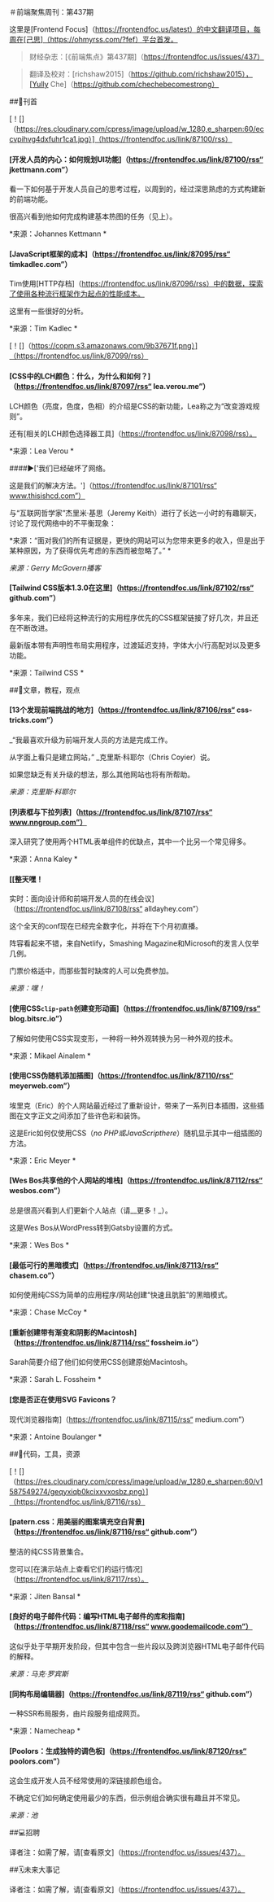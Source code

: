 ＃前端聚焦周刊：第437期

这里是[Frontend Focus]（https://frontendfoc.us/latest）的中文翻译项目，每周在[己思]（https://ohmyrss.com/?fef）平台首发。

>财经杂志：[《前端焦点》第437期]（https://frontendfoc.us/issues/437）

>

>翻译及校对：[richshaw2015]（https://github.com/richshaw2015），[Yully Che]（https://github.com/chechebecomestrong）

##🚀刊首

[！[]（https://res.cloudinary.com/cpress/image/upload/w_1280,e_sharpen:60/eccvpihvg4dxfuhr1ca1.jpg）]（https://frontendfoc.us/link/87100/rss）

#### [开发人员的内心：如何规划UI功能]（https://frontendfoc.us/link/87100/rss“ jkettmann.com”）

看一下如何基于开发人员自己的思考过程，以周到的，经过深思熟虑的方式构建新的前端功能。

很高兴看到他如何完成构建基本热图的任务（见上）。

*来源：Johannes Kettmann *

#### [JavaScript框架的成本]（https://frontendfoc.us/link/87095/rss“ timkadlec.com”）

Tim使用[HTTP存档]（https://frontendfoc.us/link/87096/rss）中的数据，探索了使用各种流行框架作为起点的性能成本。

这里有一些很好的分析。

*来源：Tim Kadlec *

[！[]（https://copm.s3.amazonaws.com/9b37671f.png）]（https://frontendfoc.us/link/87099/rss）

#### [CSS中的LCH颜色：什么，为什么和如何？]（https://frontendfoc.us/link/87097/rss“ lea.verou.me”）

LCH颜色（亮度，色度，色相）的介绍是CSS的新功能，Lea称之为“改变游戏规则”。

还有[相关的LCH颜色选择器工具]（https://frontendfoc.us/link/87098/rss）。

*来源：Lea Verou *

####▶['我们已经破坏了网络。

这是我们的解决方法。']（https://frontendfoc.us/link/87101/rss“ www.thisishcd.com”）

与“互联网哲学家”杰里米·基思（Jeremy Keith）进行了长达一小时的有趣聊天，讨论了现代网络中的不平衡现象：

*来源：“面对我们的所有证据是，更快的网站可以为您带来更多的收入，但是出于某种原因，为了获得优先考虑的东西而被忽略了。” *

*来源：Gerry McGovern播客*

#### [Tailwind CSS版本1.3.0在这里]（https://frontendfoc.us/link/87102/rss“ github.com”）

多年来，我们已经将这种流行的实用程序优先的CSS框架链接了好几次，并且还在不断改进。

最新版本带有声明性布局实用程序，过渡延迟支持，字体大小/行高配对以及更多功能。

*来源：Tailwind CSS *

##📙文章，教程，观点

#### [13个发现前端挑战的地方]（https://frontendfoc.us/link/87106/rss“ css-tricks.com”）

_“我最喜欢升级为前端开发人员的方法是完成工作。

从字面上看只是建立网站，” _克里斯·科耶尔（Chris Coyier）说。

如果您缺乏有关升级的想法，那么其他网站也将有所帮助。

*来源：克里斯·科耶尔*

#### [列表框与下拉列表]（https://frontendfoc.us/link/87107/rss“ www.nngroup.com”）

深入研究了使用两个HTML表单组件的优缺点，其中一个比另一个常见得多。

*来源：Anna Kaley *

#### [[整天嘿！

实时：面向设计师和前端开发人员的在线会议]（https://frontendfoc.us/link/87108/rss“ alldayhey.com”）

这个全天的conf现在已经完全数字化，并将在下个月初直播。

阵容看起来不错，来自Netlify，Smashing Magazine和Microsoft的发言人仅举几例。

门票价格适中，而那些暂时缺席的人可以免费参加。

*来源：嘿！*

#### [使用CSS`clip-path`创建变形动画]（https://frontendfoc.us/link/87109/rss“ blog.bitsrc.io”）

了解如何使用CSS实现变形，一种将一种外观转换为另一种外观的技术。

*来源：Mikael Ainalem *

#### [使用CSS伪随机添加插图]（https://frontendfoc.us/link/87110/rss“ meyerweb.com”）

埃里克（Eric）的个人网站最近经过了重新设计，带来了一系列日本插图，这些插图在文字正文之间添加了些许色彩和装饰。

这是Eric如何仅使用CSS（_no PHP或JavaScripthere_）随机显示其中一组插图的方法。

*来源：Eric Meyer *

#### [Wes Bos共享他的个人网站的堆栈]（https://frontendfoc.us/link/87112/rss“ wesbos.com”）

总是很高兴看到人们更新个人站点（请__更多！_）。

这是Wes Bos从WordPress转到Gatsby设置的方式。

*来源：Wes Bos *

#### [最低可行的黑暗模式]（https://frontendfoc.us/link/87113/rss“ chasem.co”）

如何使用纯CSS为简单的应用程序/网站创建“快速且肮脏”的黑暗模式。

*来源：Chase McCoy *

#### [重新创建带有渐变和阴影的Macintosh]（https://frontendfoc.us/link/87114/rss“ fossheim.io”）

Sarah简要介绍了他们如何使用CSS创建原始Macintosh。

*来源：Sarah L. Fossheim *

#### [您是否正在使用SVG Favicons？

现代浏览器指南]（https://frontendfoc.us/link/87115/rss“ medium.com”）

*来源：Antoine Boulanger *

##🔧代码，工具，资源

[！[]（https://res.cloudinary.com/cpress/image/upload/w_1280,e_sharpen:60/v1587549274/geqyxiqb0kcixxvxosbz.png）]（https://frontendfoc.us/link/87116/rss）

#### [patern.css：用美丽的图案填充空白背景]（https://frontendfoc.us/link/87116/rss“ github.com”）

整洁的纯CSS背景集合。

您可以[在演示站点上查看它们的运行情况]（https://frontendfoc.us/link/87117/rss）。

*来源：Jiten Bansal *

#### [良好的电子邮件代码：编写HTML电子邮件的库和指南]（https://frontendfoc.us/link/87118/rss“ www.goodemailcode.com”）

这似乎处于早期开发阶段，但其中包含一些片段以及跨浏览器HTML电子邮件代码的解释。

*来源：马克·罗宾斯*

#### [同构布局编辑器]（https://frontendfoc.us/link/87119/rss“ github.com”）

一种SSR布局服务，由片段服务组成网页。

*来源：Namecheap *

#### [Poolors：生成独特的调色板]（https://frontendfoc.us/link/87120/rss“ poolors.com”）

这会生成开发人员不经常使用的深链接颜色组合。

不确定它们如何确定使用最少的东西，但示例组合确实很有趣且并不常见。

*来源：池*

##💻招聘

译者注：如需了解，请[查看原文]（https://frontendfoc.us/issues/437）。

##🗓未来大事记

译者注：如需了解，请[查看原文]（https://frontendfoc.us/issues/437）。